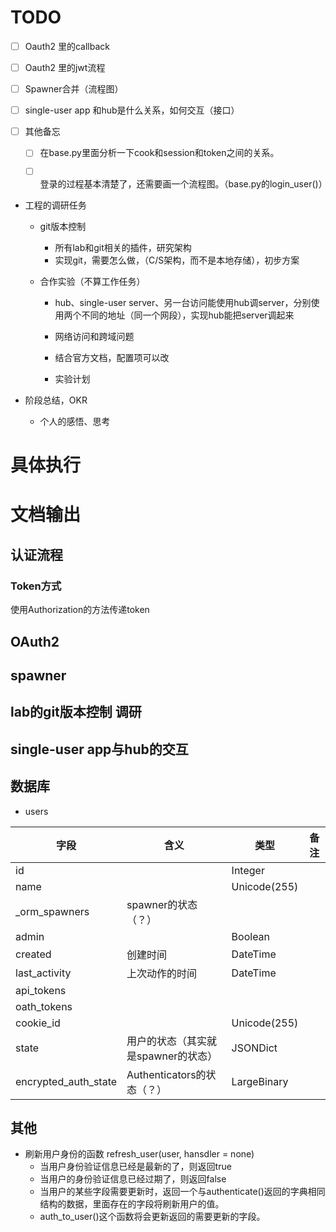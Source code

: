 # TODO

- [ ] Oauth2 里的callback 

- [ ] Oauth2 里的jwt流程

- [ ] Spawner合并（流程图）

- [ ] single-user app 和hub是什么关系，如何交互（接口）

  
  
  
  
- [ ] 其他备忘

  - [ ] 在base.py里面分析一下cook和session和token之间的关系。
  - [ ] 登录的过程基本清楚了，还需要画一个流程图。（base.py的login_user()）

  



- 工程的调研任务

  - git版本控制

    - 所有lab和git相关的插件，研究架构
    - 实现git，需要怎么做，（C/S架构，而不是本地存储），初步方案

  - 合作实验（不算工作任务）

    - hub、single-user server、另一台访问能使用hub调server，分别使用两个不同的地址（同一个网段），实现hub能把server调起来

    - 网络访问和跨域问题

    - 结合官方文档，配置项可以改

    - 实验计划

      

- 阶段总结，OKR

  - 个人的感悟、思考



# 具体执行





# 文档输出

## 认证流程

### Token方式

使用Authorization的方法传递token



## OAuth2







## spawner









## lab的git版本控制 调研





## single-user app与hub的交互





## 数据库

- users

| 字段                 | 含义                                | 类型         | 备注 |
| -------------------- | ----------------------------------- | ------------ | ---- |
| id                   |                                     | Integer      |      |
| name                 |                                     | Unicode(255) |      |
| _orm_spawners        | spawner的状态（？）                 |              |      |
| admin                |                                     | Boolean      |      |
| created              | 创建时间                            | DateTime     |      |
| last_activity        | 上次动作的时间                      | DateTime     |      |
| api_tokens           |                                     |              |      |
| oath_tokens          |                                     |              |      |
| cookie_id            |                                     | Unicode(255) |      |
| state                | 用户的状态（其实就是spawner的状态） | JSONDict     |      |
| encrypted_auth_state | Authenticators的状态（？）          | LargeBinary  |      |



## 其他

- 刷新用户身份的函数 refresh_user(user, hansdler = none)
  - 当用户身份验证信息已经是最新的了，则返回true
  - 当用户的身份验证信息已经过期了，则返回false
  - 当用户的某些字段需要更新时，返回一个与authenticate()返回的字典相同结构的数据，里面存在的字段将刷新用户的值。
  - auth_to_user()这个函数将会更新返回的需要更新的字段。



